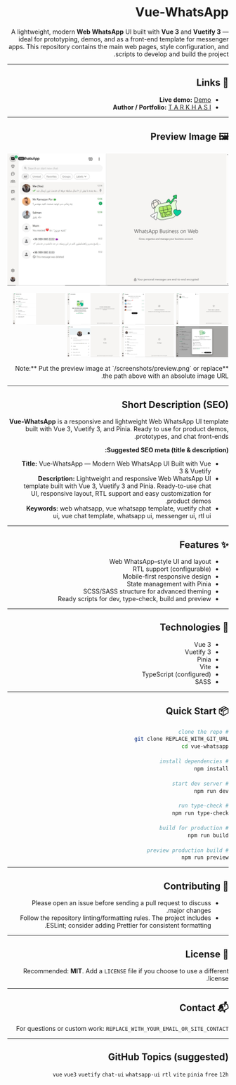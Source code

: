 <div dir="rtl" style="direction: rtl; text-align: right;">

# Vue‑WhatsApp

A lightweight, modern **Web WhatsApp** UI built with **Vue 3** and **Vuetify 3** — ideal for prototyping, demos, and as a front-end template for messenger apps. This repository contains the main web pages, style configuration, and scripts to develop and build the project.

---

## 🔗 Links

* **Live demo:** [Demo](https://tarkhasi.github.io/vue-whatsapp/) 
* **Author / Portfolio:** [T A R K H A S I](https://tarkhasi.ir)
 
---

## 🖼️ Preview Image

![UI Preview](/screenshots/preview.JPG)
<p float="left">
  <img src="/screenshots/screenshot-1.jpg" width="120" />
  <img src="/screenshots/screenshot-2.jpg" width="120" />
  <img src="/screenshots/screenshot-3.jpg" width="120" />
  <img src="/screenshots/screenshot-4.jpg" width="120" />
  <img src="/screenshots/screenshot-5.jpg" width="120" />
  <img src="/screenshots/screenshot-6.jpg" width="120" />
  <img src="/screenshots/screenshot-7.jpg" width="120" />
</p>
**Note:** Put the preview image at `/screenshots/preview.png` or replace the path above with an absolute image URL.

---

## Short Description (SEO)

**Vue‑WhatsApp** is a responsive and lightweight Web WhatsApp UI template built with Vue 3, Vuetify 3, and Pinia. Ready to use for product demos, prototypes, and chat front-ends.

**Suggested SEO meta (title & description):**

* **Title:** Vue‑WhatsApp — Modern Web WhatsApp UI Built with Vue 3 & Vuetify
* **Description:** Lightweight and responsive Web WhatsApp UI template built with Vue 3, Vuetify 3 and Pinia. Ready-to-use chat UI, responsive layout, RTL support and easy customization for product demos.
* **Keywords:** web whatsapp, vue whatsapp template, vuetify chat ui, vue chat template, whatsapp ui, messenger ui, rtl ui

---

## ✨ Features

* Web WhatsApp–style UI and layout
* RTL support (configurable)
* Mobile-first responsive design
* State management with Pinia
* SCSS/SASS structure for advanced theming
* Ready scripts for dev, type-check, build and preview

---

## 🧰 Technologies

* Vue 3
* Vuetify 3
* Pinia
* Vite
* TypeScript (configured)
* SASS

---

## 📦 Quick Start

```bash
# clone the repo
git clone REPLACE_WITH_GIT_URL
cd vue-whatsapp

# install dependencies
npm install

# start dev server
npm run dev

# run type-check
npm run type-check

# build for production
npm run build

# preview production build
npm run preview
```
  
---

## 🤝 Contributing

* Please open an issue before sending a pull request to discuss major changes.
* Follow the repository linting/formatting rules. The project includes ESLint; consider adding Prettier for consistent formatting.

---

## 🧾 License

Recommended: **MIT**. Add a `LICENSE` file if you choose to use a different license.

---

## 📬 Contact

For questions or custom work: `REPLACE_WITH_YOUR_EMAIL_OR_SITE_CONTACT`

---

## GitHub Topics (suggested)

`vue` `vue3` `vuetify` `chat-ui` `whatsapp-ui` `rtl` `vite` `pinia` `free` `12h`
 